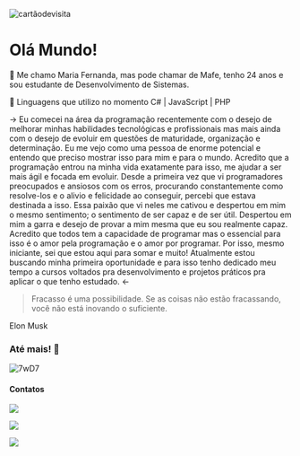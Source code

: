 ![cartãodevisita](https://user-images.githubusercontent.com/76748367/119769669-398cdb80-be91-11eb-9993-85127ac5b179.png)

# Olá Mundo!

🍄  Me chamo Maria Fernanda, mas pode chamar de Mafe, tenho 24 anos e sou estudante de Desenvolvimento de Sistemas.

🌿  Linguagens que utilizo  no momento  C# | JavaScript | PHP

 →  Eu comecei na área da programação recentemente com o desejo de melhorar minhas habilidades tecnológicas e profissionais mas mais ainda com o desejo de evoluir em questões de maturidade, organização e determinação.
Eu me vejo como uma pessoa de enorme potencial e entendo que preciso mostrar isso para mim e para o mundo. Acredito que a programação entrou na minha vida exatamente para isso, me ajudar a ser mais ágil e focada em evoluir.
    Desde a primeira vez que vi programadores preocupados e ansiosos com os erros, procurando constantemente como resolve-los e o alivio e felicidade ao conseguir, percebi que estava destinada a isso. Essa paixão que vi neles me cativou e despertou em mim o mesmo sentimento; o sentimento de ser capaz e de ser útil. Despertou em mim a garra e desejo de provar a mim mesma que eu sou realmente capaz.
    Acredito que todos tem a capacidade de programar mas o essencial para isso é o amor pela programação e o amor por programar. Por isso, mesmo iniciante, sei que estou aqui para somar e muito!
Atualmente estou buscando minha primeira oportunidade e para isso tenho dedicado meu tempo a cursos voltados pra desenvolvimento e projetos práticos pra aplicar o que tenho estudado. ←

<blockquote> Fracasso é uma possibilidade. Se as coisas não estão fracassando, você não está inovando o suficiente.</blockquote>
Elon Musk
 
### Até mais! 🤍
 

![7wD7](https://user-images.githubusercontent.com/76748367/119770337-6db4cc00-be92-11eb-8e35-e62aa5a361d0.gif)

#### Contatos
[<img src="https://img.shields.io/badge/-YAHOO!-blueviolet" />](mailto:fernandacruz_bueno@yahoo.com.br) 

[<img src="https://img.shields.io/badge/linkedin-%230077B5.svg?&style=for-the-badge&logo=linkedin&logoColor=white" />](https://www.linkedin.com/in/maria-fernanda-cruz-bueno/) 

[<img src = "https://img.shields.io/badge/instagram-%23E4405F.svg?&style=for-the-badge&logo=instagram&logoColor=white">](https://www.instagram.com/_cruzbueno_/)

